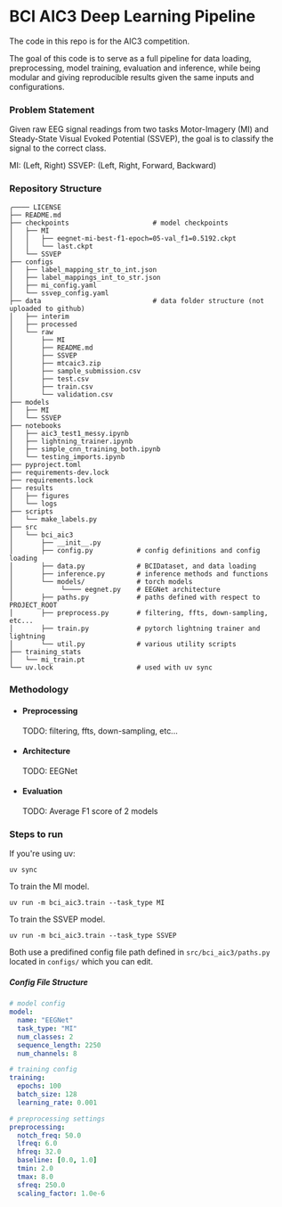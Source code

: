 # BCI AIC3 Deep Learning Pipeline

The code in this repo is for the AIC3 competition.

The goal of this code is to serve as a full pipeline for data loading, preprocessing, model training, evaluation and inference, while being modular and giving reproducible results given the same inputs and configurations.

### Problem Statement

Given raw EEG signal readings from two tasks Motor-Imagery (MI) and Steady-State Visual Evoked Potential (SSVEP), the goal is to classify the signal to the correct class.

MI: (Left, Right)
SSVEP: (Left, Right, Forward, Backward)


### Repository Structure

```
╭──── LICENSE
├── README.md
├── checkpoints                     # model checkpoints
│   ├── MI
│   │   ├── eegnet-mi-best-f1-epoch=05-val_f1=0.5192.ckpt
│   │   └── last.ckpt
│   └── SSVEP
├── configs
│   ├── label_mapping_str_to_int.json
│   ├── label_mappings_int_to_str.json
│   ├── mi_config.yaml
│   └── ssvep_config.yaml
├── data                            # data folder structure (not uploaded to github)
│   ├── interim
│   ├── processed
│   └── raw
│       ├── MI
│       ├── README.md
│       ├── SSVEP
│       ├── mtcaic3.zip
│       ├── sample_submission.csv
│       ├── test.csv
│       ├── train.csv
│       └── validation.csv
├── models
│   ├── MI
│   └── SSVEP
├── notebooks
│   ├── aic3_test1_messy.ipynb
│   ├── lightning_trainer.ipynb
│   ├── simple_cnn_training_both.ipynb
│   └── testing_imports.ipynb
├── pyproject.toml
├── requirements-dev.lock
├── requirements.lock
├── results
│   ├── figures
│   └── logs
├── scripts
│   └── make_labels.py
├── src
│   └── bci_aic3
│       ├── __init__.py
│       ├── config.py           # config definitions and config loading
│       ├── data.py             # BCIDataset, and data loading
│       ├── inference.py        # inference methods and functions
│       └── models/             # torch models 
│            └──── eegnet.py    # EEGNet architecture
│       ├── paths.py            # paths defined with respect to PROJECT_ROOT
│       ├── preprocess.py       # filtering, ffts, down-sampling, etc...
│       ├── train.py            # pytorch lightning trainer and lightning 
│       └── util.py             # various utility scripts
├── training_stats
│   └── mi_train.pt
└── uv.lock                     # used with uv sync 
```

### Methodology

- #### Preprocessing
    TODO: filtering, ffts, down-sampling, etc...

- #### Architecture 
    TODO: EEGNet

- #### Evaluation
    TODO: Average F1 score of 2 models 


### Steps to run


If you're using uv:

```
uv sync
```

To train the MI model.
```
uv run -m bci_aic3.train --task_type MI
```

To train the SSVEP model.
```
uv run -m bci_aic3.train --task_type SSVEP
```

Both use a predifined config file path defined in `src/bci_aic3/paths.py` located in `configs/` which you can edit.

##### Config File Structure
```yaml
# model config
model:
  name: "EEGNet"
  task_type: "MI"
  num_classes: 2
  sequence_length: 2250
  num_channels: 8

# training config
training:
  epochs: 100
  batch_size: 128
  learning_rate: 0.001

# preprocessing settings
preprocessing:
  notch_freq: 50.0
  lfreq: 6.0
  hfreq: 32.0
  baseline: [0.0, 1.0]
  tmin: 2.0
  tmax: 8.0
  sfreq: 250.0
  scaling_factor: 1.0e-6
```